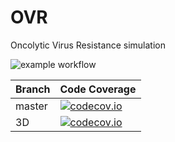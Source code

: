 # OVR

Oncolytic Virus Resistance simulation

![example workflow](https://github.com/rugtres/ovr/actions/workflows/build.yml/badge.svg)


Branch|Code Coverage
---|---
master|[![codecov.io](https://codecov.io/github/rugtres/ovr/coverage.svg?branch=master)](https://codecov.io/github/rugtres/ovr/coverage.svg?branch=master)
3D| [![codecov.io](https://codecov.io/github/rugtres/ovr/coverage.svg?branch=3D)](https://codecov.io/github/rugtres/ovr/coverage.svg?branch=3D)
